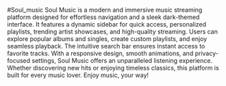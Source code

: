 #Soul_music
Soul Music is a modern and immersive music streaming platform designed for effortless navigation and a sleek dark-themed interface. It features a dynamic sidebar for quick access, personalized playlists, trending artist showcases, and high-quality streaming. Users can explore popular albums and singles, create custom playlists, and enjoy seamless playback. The intuitive search bar ensures instant access to favorite tracks. With a responsive design, smooth animations, and privacy-focused settings, Soul Music offers an unparalleled listening experience. Whether discovering new hits or enjoying timeless classics, this platform is built for every music lover. Enjoy music, your way!
